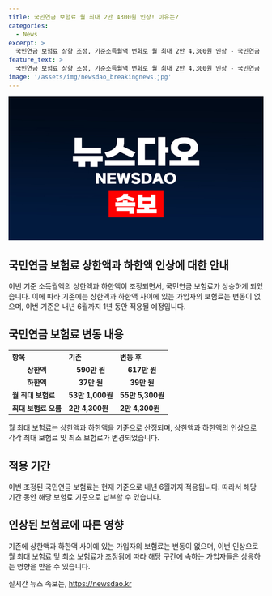 ```yaml
---
title: 국민연금 보험료 월 최대 2만 4300원 인상! 이유는?
categories:
  - News
excerpt: >
  국민연금 보험료 상향 조정, 기준소득월액 변화로 월 최대 2만 4,300원 인상 - 국민연금 보험료가 상한액 617만 원, 하한액 39만 원으로 인상되어 최대 2만 4,300원 인상됐다. 상한액 이상 소득자의 보험료는 55만 5,300원으로, 하한액 미만 소득자는 최대 1,800원 올랐다. 상한액과 하한액 사이 소득자의 보험료는 변동 없으며, 이 조정은 내년 6월까지 적용된다. (150자)
feature_text: >
  국민연금 보험료 상향 조정, 기준소득월액 변화로 월 최대 2만 4,300원 인상 - 국민연금 보험료가 상한액 617만 원, 하한액 39만 원으로 인상되어 최대 2만 4,300원 인상됐다. 상한액 이상 소득자의 보험료는 55만 5,300원으로, 하한액 미만 소득자는 최대 1,800원 올랐다. 상한액과 하한액 사이 소득자의 보험료는 변동 없으며, 이 조정은 내년 6월까지 적용된다. (150자)
image: '/assets/img/newsdao_breakingnews.jpg'
---
```


<p><img src="/assets/img/newsdao_breakingnews.jpg" alt="ontimetimes 속보" /></p>

<h2 data-ke-size="size26">국민연금 보험료 상한액과 하한액 인상에 대한 안내</h2>

<p data-ke-size="size16">이번 기준 소득월액의 상한액과 하한액이 조정되면서, 국민연금 보험료가 상승하게 되었습니다. 이에 따라 기존에는 상한액과 하한액 사이에 있는 가입자의 보험료는 변동이 없으며, 이번 기준은 내년 6월까지 1년 동안 적용될 예정입니다.</p>

<h2 data-ke-size="size24">국민연금 보험료 변동 내용</h2>

<table>
  <tr>
    <td><b>항목</b></td>
    <td><b>기존</b></td>
    <td><b>변동 후</b></td>
  </tr>
  <tr>
    <td style="text-align: center; height: 17px;"><b>상한액</b></td>
    <td style="text-align: center; height: 17px;"><b>590만 원</b></td>
    <td style="text-align: center; height: 17px;"><b>617만 원</b></td>
  </tr>
  <tr>
    <td style="text-align: center; height: 17px;"><b>하한액</b></td>
    <td style="text-align: center; height: 17px;"><b>37만 원</b></td>
    <td style="text-align: center; height: 17px;"><b>39만 원</b></td>
  </tr>
  <tr>
    <td><b>월 최대 보험료</b></td>
    <td><b>53만 1,000원</b></td>
    <td><b>55만 5,300원</b></td>
  </tr>
  <tr>
    <td><b>최대 보험료 오름</b></td>
    <td><b>2만 4,300원</b></td>
    <td><b>2만 4,300원</b></td>
  </tr>
</table>

<p data-ke-size="size16">월 최대 보험료는 상한액과 하한액을 기준으로 산정되며, 상한액과 하한액의 인상으로 각각 최대 보험료 및 최소 보험료가 변경되었습니다.</p>

<h2 data-ke-size="size24">적용 기간</h2>

<p data-ke-size="size16">이번 조정된 국민연금 보험료는 현재 기준으로 내년 6월까지 적용됩니다. 따라서 해당 기간 동안 해당 보험료 기준으로 납부할 수 있습니다.</p>

<h2 data-ke-size="size24">인상된 보험료에 따른 영향</h2>

<p data-ke-size="size16">기존에 상한액과 하한액 사이에 있는 가입자의 보험료는 변동이 없으며, 이번 인상으로 월 최대 보험료 및 최소 보험료가 조정됨에 따라 해당 구간에 속하는 가입자들은 상응하는 영향을 받을 수 있습니다.</p>
실시간 뉴스 속보는, <a href="https://newsdao.kr" rel="dofollow">https://newsdao.kr</a>


